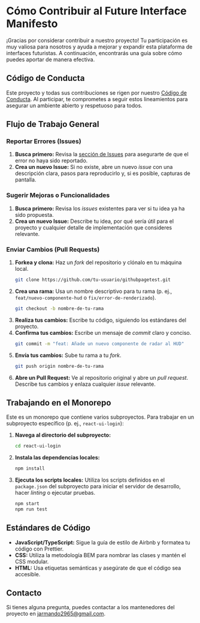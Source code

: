 # Cómo Contribuir al Future Interface Manifesto

¡Gracias por considerar contribuir a nuestro proyecto! Tu participación es muy valiosa para nosotros y ayuda a mejorar y expandir esta plataforma de interfaces futuristas. A continuación, encontrarás una guía sobre cómo puedes aportar de manera efectiva.

## Código de Conducta

Este proyecto y todas sus contribuciones se rigen por nuestro [Código de Conducta](./CODE_OF_CONDUCT.md). Al participar, te comprometes a seguir estos lineamientos para asegurar un ambiente abierto y respetuoso para todos.

## Flujo de Trabajo General

### Reportar Errores (Issues)

1.  **Busca primero:** Revisa la [sección de Issues](https://github.com/Jarmando/githubpagetest/issues) para asegurarte de que el error no haya sido reportado.
2.  **Crea un nuevo Issue:** Si no existe, abre un nuevo *issue* con una descripción clara, pasos para reproducirlo y, si es posible, capturas de pantalla.

### Sugerir Mejoras o Funcionalidades

1.  **Busca primero:** Revisa los *issues* existentes para ver si tu idea ya ha sido propuesta.
2.  **Crea un nuevo Issue:** Describe tu idea, por qué sería útil para el proyecto y cualquier detalle de implementación que consideres relevante.

### Enviar Cambios (Pull Requests)

1.  **Forkea y clona:** Haz un *fork* del repositorio y clónalo en tu máquina local.
    ```bash
    git clone https://github.com/tu-usuario/githubpagetest.git
    ```
2.  **Crea una rama:** Usa un nombre descriptivo para tu rama (p. ej., `feat/nuevo-componente-hud` o `fix/error-de-renderizado`).
    ```bash
    git checkout -b nombre-de-tu-rama
    ```
3.  **Realiza tus cambios:** Escribe tu código, siguiendo los estándares del proyecto.
4.  **Confirma tus cambios:** Escribe un mensaje de *commit* claro y conciso.
    ```bash
    git commit -m "feat: Añade un nuevo componente de radar al HUD"
    ```
5.  **Envía tus cambios:** Sube tu rama a tu *fork*.
    ```bash
    git push origin nombre-de-tu-rama
    ```
6.  **Abre un Pull Request:** Ve al repositorio original y abre un *pull request*. Describe tus cambios y enlaza cualquier *issue* relevante.

## Trabajando en el Monorepo

Este es un monorepo que contiene varios subproyectos. Para trabajar en un subproyecto específico (p. ej., `react-ui-login`):

1.  **Navega al directorio del subproyecto:**
    ```bash
    cd react-ui-login
    ```
2.  **Instala las dependencias locales:**
    ```bash
    npm install
    ```
3.  **Ejecuta los scripts locales:** Utiliza los scripts definidos en el `package.json` del subproyecto para iniciar el servidor de desarrollo, hacer *linting* o ejecutar pruebas.
    ```bash
    npm start
    npm run test
    ```

## Estándares de Código

-   **JavaScript/TypeScript:** Sigue la guía de estilo de Airbnb y formatea tu código con Prettier.
-   **CSS:** Utiliza la metodología BEM para nombrar las clases y mantén el CSS modular.
-   **HTML:** Usa etiquetas semánticas y asegúrate de que el código sea accesible.

## Contacto

Si tienes alguna pregunta, puedes contactar a los mantenedores del proyecto en [jarmando2965@gmail.com](mailto:jarmando2965@gmail.com).

